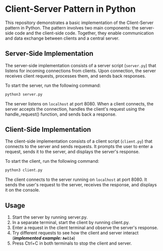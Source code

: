 # Client-Server Pattern in Python

This repository demonstrates a basic implementation of the Client-Server pattern in Python. The pattern involves two main components: the server-side code and the client-side code. Together, they enable communication and data exchange between clients and a central server.

## Server-Side Implementation

The server-side implementation consists of a server script (`server.py`) that listens for incoming connections from clients. Upon connection, the server receives client requests, processes them, and sends back responses.

To start the server, run the following command:

```bash
python3 server.py
```

The server listens on `localhost` at port 8080. When a client connects, the server accepts the connection, handles the client's request using the handle_request() function, and sends back a response.

## Client-Side Implementation

The client-side implementation consists of a client script (`client.py`) that connects to the server and sends requests. It prompts the user to enter a request, sends it to the server, and displays the server's response.

To start the client, run the following command:

```bash
python3 client.py
```

The client connects to the server running on `localhost` at port 8080. It sends the user's request to the server, receives the response, and displays it on the console.

## Usage

1. Start the server by running server.py.
2. In a separate terminal, start the client by running client.py.
3. Enter a request in the client terminal and observe the server's response.
4. Try different requests to see how the client and server interact (***implemented example: `hello`***)
5. Press Ctrl+C in both terminals to stop the client and server.